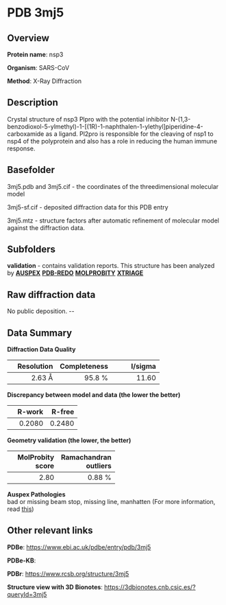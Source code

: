 # PDB 3mj5

## Overview

**Protein name**: nsp3

**Organism**: SARS-CoV

**Method**: X-Ray Diffraction

## Description

Crystal structure of nsp3 Plpro with the potential inhibitor N-(1,3-benzodioxol-5-ylmethyl)-1-[(1R)-1-naphthalen-1-ylethyl]piperidine-4-carboxamide as a ligand. Pl2pro is responsible for the cleaving of nsp1 to nsp4 of the polyprotein and also has a role in reducing the human immune response.

## Basefolder

3mj5.pdb and 3mj5.cif - the coordinates of the threedimensional molecular model

3mj5-sf.cif - deposited diffraction data for this PDB entry

3mj5.mtz - structure factors after automatic refinement of molecular model against the diffraction data.

## Subfolders





**validation** - contains validation reports. This structure has been analyzed by [**AUSPEX**](https://github.com/thorn-lab/coronavirus_structural_task_force/tree/master/pdb/nsp3/SARS-CoV/3mj5/validation/auspex) [**PDB-REDO**](https://github.com/thorn-lab/coronavirus_structural_task_force/tree/master/pdb/nsp3/SARS-CoV/3mj5/validation/pdb-redo) [**MOLPROBITY**](https://github.com/thorn-lab/coronavirus_structural_task_force/tree/master/pdb/nsp3/SARS-CoV/3mj5/validation/molprobity) [**XTRIAGE**](https://github.com/thorn-lab/coronavirus_structural_task_force/blob/master/pdb/nsp3/SARS-CoV/3mj5/validation/Xtriage_output.log)  



## Raw diffraction data

No public deposition. --<br> 

## Data Summary
**Diffraction Data Quality**

|   | Resolution | Completeness| I/sigma |
|---|-------------:|----------------:|--------------:|
|   |2.63 Å|95.8  %|<img width=50/>11.60|

**Discrepancy between model and data (the lower the better)**

|   | **R-work**| **R-free**   
|---|-------------:|----------------:|           
||  0.2080|  0.2480|

**Geometry validation (the lower, the better)**

|   |**MolProbity<br>score**| **Ramachandran<br>outliers** 
|---|-------------:|----------------:|
||  2.80|  0.88 %|

**Auspex Pathologies**<br> bad or missing beam stop, missing line, manhatten (For more information, read [this](https://github.com/thorn-lab/coronavirus_structural_task_force/blob/master/pdb/nsp3/SARS-CoV/3mj5/validation/auspex/3mj5_auspex_comments.txt))

 



## Other relevant links 
**PDBe**:  https://www.ebi.ac.uk/pdbe/entry/pdb/3mj5

**PDBe-KB**:  
 
**PDBr**: https://www.rcsb.org/structure/3mj5 

**Structure view with 3D Bionotes**: https://3dbionotes.cnb.csic.es/?queryId=3mj5

